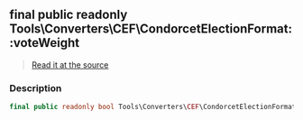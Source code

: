 ## final public readonly Tools\Converters\CEF\CondorcetElectionFormat::voteWeight

> [Read it at the source](https://github.com/julien-boudry/Condorcet/blob/master/src/Tools/Converters/CEF/CondorcetElectionFormat.php#L18)

### Description    

```php
final public readonly bool Tools\Converters\CEF\CondorcetElectionFormat->voteWeight 
```


    